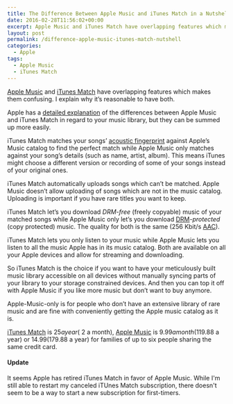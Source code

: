 ```yaml
---
title: The Difference Between Apple Music and iTunes Match in a Nutshell
date: 2016-02-28T11:56:02+00:00
excerpt: Apple Music and iTunes Match have overlapping features which makes them confusing. I explain why it's reasonable to have both.
layout: post
permalink: /difference-apple-music-itunes-match-nutshell
categories:
  - Apple
tags:
  - Apple Music
  - iTunes Match
---
```

[Apple Music](https://www.apple.com/music/) and [iTunes Match](https://www.apple.com/itunes/itunes-match/) have overlapping features which makes them confusing. I explain why it’s reasonable to have both.

Apple has a [detailed explanation](https://web.archive.org/web/20161015165546/https://support.apple.com/en-us/HT204962) of the differences between Apple Music and iTunes Match in regard to your music library, but they can be summed up more easily.

iTunes Match matches your songs’ [acoustic fingerprint](https://en.wikipedia.org/wiki/Acoustic_fingerprint) against Apple’s Music catalog to find the perfect match while Apple Music only matches against your song’s details (such as name, artist, album). This means iTunes might choose a different version or recording of some of your songs instead of your original ones.

iTunes Match automatically uploads songs which can’t be matched. Apple Music doesn’t allow uploading of songs which are not in the music catalog. Uploading is important if you have rare titles you want to keep.

iTunes Match let’s you download _DRM-free_ (freely copyable) music of your matched songs while Apple Music only let’s you download [DRM](https://en.wikipedia.org/wiki/Digital_rights_management)_-protected_ (copy protected) music. The quality for both is the same (256 Kbit/s [AAC](https://en.wikipedia.org/wiki/Advanced_Audio_Coding)).

iTunes Match lets you only listen to your music while Apple Music lets you listen to all the music Apple has in its music catalog. Both are available on all your Apple devices and allow for streaming and downloading.

So iTunes Match is the choice if you want to have your meticulously built music library accessible on all devices without manually syncing parts of your library to your storage constrained devices. And then you can top it off with Apple Music if you like more music but don’t want to buy anymore.

Apple-Music-only is for people who don’t have an extensive library of rare music and are fine with conveniently getting the Apple music catalog as it is.

[iTunes Match](https://web.archive.org/web/20160829040842/https://www.apple.com/itunes/itunes-match/) is $25 a year (~$2 a month), [Apple Music](https://www.apple.com/music/) is $9.99 a month ($119.88 a year) or $14.99 ($179.88 a year) for families of up to six people sharing the same credit card.

#### Update

It seems Apple has retired iTunes Match in favor of Apple Music. While I'm still able to restart my canceled iTUnes Match subscription, there doesn't seem to be a way to start a new subscription for first-timers.